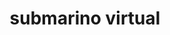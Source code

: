 ---
layout: post-short
title:  "submarino virtual"
tags: devshort
username: julianblane
tiktok: 7213910025612381445
short: H0F0O4761MU
---